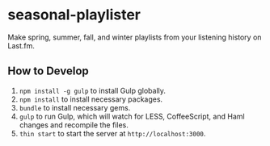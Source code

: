 seasonal-playlister
===================

Make spring, summer, fall, and winter playlists from your listening history on Last.fm.

## How to Develop

1. `npm install -g gulp` to install Gulp globally.
1. `npm install` to install necessary packages.
1. `bundle` to install necessary gems.
1. `gulp` to run Gulp, which will watch for LESS, CoffeeScript, and Haml changes and recompile the files.
1. `thin start` to start the server at `http://localhost:3000`.
